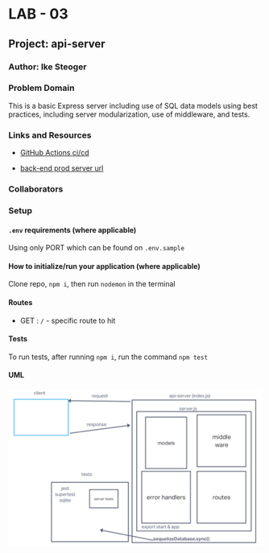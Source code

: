 # LAB - 03

## Project: api-server

### Author: Ike Steoger

### Problem Domain

This is a basic Express server including use of SQL data models using best practices, including server modularization, use of middleware, and tests.

### Links and Resources

- [GitHub Actions ci/cd](https://github.com/IkeSteoger/api-server/actions)
<!-- - [back-end dev server url]() -->
- [back-end prod server url]()

### Collaborators

### Setup

#### `.env` requirements (where applicable)

Using only PORT which can be found on `.env.sample`

#### How to initialize/run your application (where applicable)

Clone repo, `npm i`, then run `nodemon` in the terminal

#### Routes

- GET : `/` - specific route to hit

#### Tests

To run tests, after running `npm i`, run the command `npm test`

#### UML

![UML image](./assets/uml.png)
